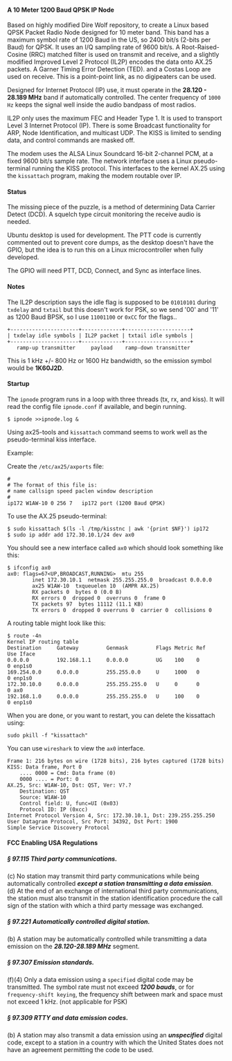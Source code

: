 #### A 10 Meter 1200 Baud QPSK IP Node
Based on highly modified Dire Wolf repository, to create a Linux based QPSK Packet Radio Node designed for 10 meter band. This band has a maximum symbol rate of 1200 Baud in the US, so 2400 bit/s (2-bits per Baud) for QPSK. It uses an I/Q sampling rate of 9600 bit/s. A Root-Raised-Cosine (RRC) matched filter is used on transmit and receive, and a slightly modified Improved Level 2 Protocol (IL2P) encodes the data onto AX.25 packets. A Garner Timing Error Detection (TED). and a Costas Loop are used on receive. This is a point-point link, as no digipeaters can be used.

Designed for Internet Protocol (IP) use, it must operate in the **28.120 - 28.189 MHz** band if automatically controlled. The center frequency of ```1000 Hz``` keeps the signal well inside the audio bandpass of most radios.   

IL2P only uses the maximum FEC and Header Type 1. It is used to transport Level 3 Internet Protocol (IP). There is some Broadcast functionality for ARP, Node Identification, and multicast UDP. The KISS is limited to sending data, and control commands are masked off.   

The modem uses the ALSA Linux Soundcard 16-bit 2-channel PCM, at a fixed 9600 bit/s sample rate. The network interface uses a Linux pseudo-terminal running the KISS protocol. This interfaces to the kernel AX.25 using the ```kissattach``` program, making the modem routable over IP.   
#### Status
The missing piece of the puzzle, is a method of determining Data Carrier Detect (DCD). A squelch type circuit monitoring the receive audio is needed.

Ubuntu desktop is used for development. The PTT code is currently commented out to prevent core dumps, as the desktop doesn't have the GPIO, but the idea is to run this on a Linux microcontroller when fully developed.   

The GPIO will need PTT, DCD, Connect, and Sync as interface lines.   
#### Notes
The IL2P description says the idle flag is supposed to be ```01010101``` during ```txdelay``` and ```txtail``` but this doesn't work for PSK, so we send '00' and '11' as 1200 Baud BPSK, so I use ```11001100``` or ```0xCC``` for the flags..   
```
+----------------------+-------------+---------------------+
| txdelay idle symbols | IL2P packet | txtail idle symbols |
+----------------------+-------------+---------------------+
   ramp-up transmitter     payload    ramp-down transmitter
```
This is 1 kHz +/- 800 Hz or 1600 Hz bandwidth, so the emission symbol would be **1K60J2D**.
#### Startup
The ```ipnode``` program runs in a loop with three threads (tx, rx, and kiss). It will read the config file ```ipnode.conf``` if available, and begin running.
```
$ ipnode >>ipnode.log &
```
Using ax25-tools and ```kissattach``` command seems to work well as the pseudo-terminal kiss interface.

Example:

Create the ```/etc/ax25/axports``` file:
```
#
# The format of this file is:
# name callsign speed paclen window description
#
ip172 W1AW-10 0	256 7	ip172 port (1200 Baud QPSK)
```
To use the AX.25 pseudo-terminal:
```
$ sudo kissattach $(ls -l /tmp/kisstnc | awk '{print $NF}') ip172
$ sudo ip addr add 172.30.10.1/24 dev ax0
```
You should see a new interface called ```ax0``` which should look something like this:
```
$ ifconfig ax0
ax0: flags=67<UP,BROADCAST,RUNNING>  mtu 255
        inet 172.30.10.1  netmask 255.255.255.0  broadcast 0.0.0.0
        ax25 W1AW-10  txqueuelen 10  (AMPR AX.25)
        RX packets 0  bytes 0 (0.0 B)
        RX errors 0  dropped 0  overruns 0  frame 0
        TX packets 97  bytes 11112 (11.1 KB)
        TX errors 0  dropped 0 overruns 0  carrier 0  collisions 0
```
A routing table might look like this:
```
$ route -4n
Kernel IP routing table
Destination     Gateway         Genmask         Flags Metric Ref    Use Iface
0.0.0.0         192.168.1.1     0.0.0.0         UG    100    0        0 enp1s0
169.254.0.0     0.0.0.0         255.255.0.0     U     1000   0        0 enp1s0
172.30.10.0     0.0.0.0         255.255.255.0   U     0      0        0 ax0
192.168.1.0     0.0.0.0         255.255.255.0   U     100    0        0 enp1s0
```
When you are done, or you want to restart, you can delete the kissattach using:
```
sudo pkill -f "kissattach"
```
You can use ```wireshark``` to view the ```ax0``` interface.
```
Frame 1: 216 bytes on wire (1728 bits), 216 bytes captured (1728 bits)
KISS: Data frame, Port 0
    .... 0000 = Cmd: Data frame (0)
    0000 .... = Port: 0
AX.25, Src: W1AW-10, Dst: QST, Ver: V?.?
    Destination: QST
    Source: W1AW-10
    Control field: U, func=UI (0x03)
    Protocol ID: IP (0xcc)
Internet Protocol Version 4, Src: 172.30.10.1, Dst: 239.255.255.250
User Datagram Protocol, Src Port: 34392, Dst Port: 1900
Simple Service Discovery Protocol
```
#### FCC Enabling USA Regulations
##### § 97.115 Third party communications.
(c) No station may transmit third party communications while being automatically controlled ***except a station transmitting a data emission***.   
(d) At the end of an exchange of international third party communications, the station must also transmit in the station identification procedure the call sign of the station with which a third party message was exchanged.   
##### § 97.221 Automatically controlled digital station.   
(b) A station may be automatically controlled while transmitting a data emission on the ***28.120-28.189 MHz*** segment.   
##### § 97.307 Emission standards.
(f)(4) Only a data emission using a ```specified``` digital code may be transmitted. The symbol rate must not exceed ***1200 bauds***, or for ```frequency-shift keying```, the frequency shift between mark and space must not exceed 1 kHz. (not applicable for PSK)   
##### § 97.309 RTTY and data emission codes.
(b) A station may also transmit a data emission using an ***unspecified*** digital code, except to a station in a country with which the United States does not have an agreement permitting the code to be used.   
